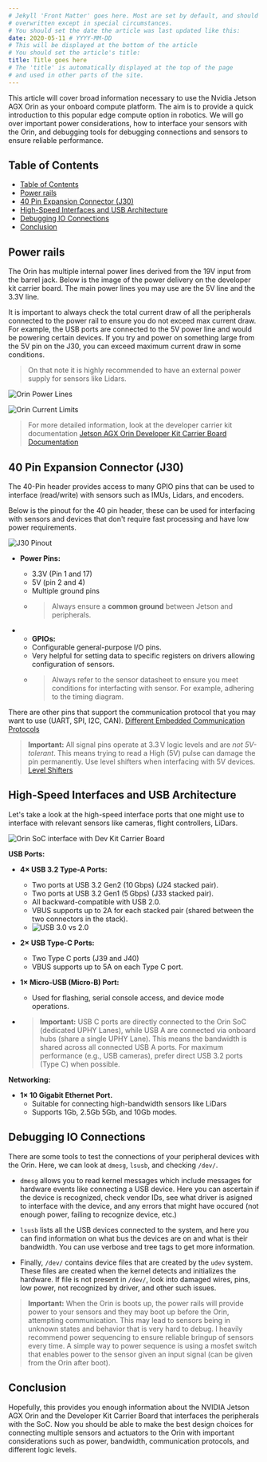```yaml
---
# Jekyll 'Front Matter' goes here. Most are set by default, and should NOT be
# overwritten except in special circumstances. 
# You should set the date the article was last updated like this:
date: 2020-05-11 # YYYY-MM-DD
# This will be displayed at the bottom of the article
# You should set the article's title:
title: Title goes here
# The 'title' is automatically displayed at the top of the page
# and used in other parts of the site.
---
```

<!-- This template acts as a tutorial on writing articles for the Robotics Knowledgebase. In it we will cover article structure, basic syntax, and other useful hints. Every tutorial and article should start with a proper introduction.

This goes above the first subheading. The first 100 words are used as an excerpt on the Wiki's Index. No images, HTML, or special formating should be used in this section as it won't be displayed properly.

If you're writing a tutorial, use this section to specify what the reader will be able to accomplish and the tools you will be using. If you're writing an article, this section should be used to encapsulate the topic covered. Use Wikipedia for inspiration on how to write a proper introduction to a topic.

In both cases, tell them what you're going to say, use the sections below to say it, then summarize at the end (with suggestions for further study). -->

This article will cover broad information necessary to use the Nvidia Jetson AGX Orin as your onboard compute platform. The aim is to provide a quick introduction to this popular edge compute option in robotics. We will go over important power considerations, how to interface your sensors with the Orin, and debugging tools for debugging connections and sensors to ensure reliable performance.

## Table of Contents

- [Table of Contents](#table-of-contents)
- [Power rails](#power-rails)
- [40 Pin Expansion Connector (J30)](#40-pin-expansion-connector-j30)
- [High-Speed Interfaces and USB Architecture](#high-speed-interfaces-and-usb-architecture)
- [Debugging IO Connections](#debugging-io-connections)
- [Conclusion](#conclusion)


## Power rails
The Orin has multiple internal power lines derived from the 19V input from the barrel jack. Below is the image of the power delivery on the developer kit carrier board. The main power lines you may use are the 5V line and the 3.3V line. 

It is important to always check the total current draw of all the peripherals connected to the power rail to ensure you do not exceed max current draw. For example, the USB ports are connected to the 5V power line and would be powering certain devices. If you try and power on something large from the 5V pin on the J30, you can exceed maximum current draw in some conditions.

> On that note it is highly recommended to have an external power supply for sensors like Lidars.

![Orin Power Lines](/roboticsknowledgebase.github.io/assets/images/orin_power.png)

![Orin Current Limits](/roboticsknowledgebase.github.io/assets/images/orin_current_capabilities.png)

>For more detailed information, look at the developer carrier kit documentation
[Jetson AGX Orin Developer Kit Carrier Board Documentation](https://developer.download.nvidia.com/assets/embedded/secure/jetson/agx_orin/Jetson-AGX-Orin-Module-Carrier-Board-Specification_SP-10900-001_v1.2.pdf?__token__=exp=1745640142~hmac=8c43b28413aec27743181671dfd845da71122f1ea6abd01125043603e10e3249&t=eyJscyI6IndlYnNpdGUiLCJsc2QiOiJkZXZlbG9wZXIubnZpZGlhLmNvbS8/ZmlsZW5hbWU9NDAzLmh0bWwifQ==)

## 40 Pin Expansion Connector (J30)
The 40-Pin header provides access to many GPIO pins that can be used to interface (read/write) with sensors such as IMUs, Lidars, and encoders.

Below is the pinout for the 40 pin header, these can be used for interfacing with sensors and devices that don't require fast processing and have low power requirements.

![J30 Pinout](/roboticsknowledgebase.github.io/assets/images/orin_header.png)

- **Power Pins:**
  - 3.3V (Pin 1 and 17)
  - 5V (pin 2 and 4)
  - Multiple ground pins
  - > Always ensure a **common ground** between Jetson and peripherals.

- - **GPIOs:**
  - Configurable general-purpose I/O pins.
  - Very helpful for setting data to specific registers on drivers allowing configuration of sensors. 
  - >Always refer to the sensor datasheet to ensure you meet conditions for interfacting with sensor. For example, adhering to the timing diagram.

There are other pins that support the communication protocol that you may want to use (UART, SPI, I2C, CAN). [Different Embedded Communication Protocols](https://www.parlezvoustech.com/en/comparaison-protocoles-communication-i2c-spi-uart/)

> **Important:** All signal pins operate at 3.3 V logic levels and are *not 5V-tolerant*. This means trying to read a High (5V) pulse can damage the pin permanently. Use level shifters when interfacing with 5V devices. [Level Shifters](https://www.digikey.com/en/blog/logic-level-shifting-basics)


## High-Speed Interfaces and USB Architecture

Let's take a look at the high-speed interface ports that one might use to interface with relevant sensors like cameras, flight controllers, LiDars.

![Orin SoC interface with Dev Kit Carrier Board](/roboticsknowledgebase.github.io/assets/images/Orin_Soc_carrier.png)

**USB Ports:**

- **4× USB 3.2 Type-A Ports:**
  - Two ports at USB 3.2 Gen2 (10 Gbps) (J24 stacked pair).
  - Two ports at USB 3.2 Gen1 (5 Gbps) (J33 stacked pair).
  - All backward-compatible with USB 2.0.
  - VBUS supports up to 2A for each stacked pair (shared between the two connectors in the stack).
  - ![USB 3.0 vs 2.0](/roboticsknowledgebase.github.io/assets/images/usb_3.png)

- **2× USB Type-C Ports:**
  - Two Type C ports (J39 and J40)
  - VBUS supports up to 5A on each Type C port.

- **1× Micro-USB (Micro-B) Port:**
  - Used for flashing, serial console access, and device mode operations.

- > **Important:** USB C ports are directly connected to the Orin SoC (dedicated UPHY Lanes), while USB A are connected via onboard hubs (share a single UPHY Lane). This means the bandwidth is shared across all connected USB A ports. For maximum performance (e.g., USB cameras), prefer direct USB 3.2 ports (Type C) when possible. 

**Networking:**

- **1× 10 Gigabit Ethernet Port.**
  - Suitable for connecting high-bandwidth sensors like LiDars
  - Supports 1Gb, 2.5Gb 5Gb, and 10Gb modes.

## Debugging IO Connections

There are some tools to test the connections of your peripheral devices with the Orin. Here, we can look at `dmesg`, `lsusb`, and checking `/dev/`.

- `dmesg` allows you to read kernel messages which include messages for hardware events like connecting a USB device. Here you can ascertain if the device is recognized, check vendor IDs, see what driver is asigned to interface with the device, and any errors that might have occured (not enough power, failing to recognize device, etc.)

- `lsusb` lists all the USB devices connected to the system, and here you can find information on what bus the devices are on and what is their bandwidth. You can use verbose and tree tags to get more information.

- Finally, `/dev/` contains device files that are created by the `udev` system. These files are created when the kernel detects and initializes the hardware. If file is not present in `/dev/`, look into damaged wires, pins, low power, not recognized by driver, and other such issues.

> **Important:** When the Orin is boots up, the power rails will provide power to your sensors and they may boot up before the Orin, attempting communication. This may lead to sensors being in unknown states and behavior that is very hard to debug. I heavily recommend power sequencing to ensure reliable bringup of sensors every time. A simple way to power sequence is using a mosfet switch that enables power to the sensor given an input signal (can be given from the Orin after boot).

## Conclusion
Hopefully, this provides you enough information about the NVIDIA Jetson AGX Orin and the Developer Kit Carrier Board that interfaces the peripherals with the SoC. Now you should be able to make the best design choices for connecting multiple sensors and actuators to the Orin with important considerations such as power, bandwidth, communication protocols, and different logic levels.



